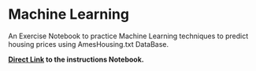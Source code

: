 # Machine Learning

An Exercise Notebook to practice Machine Learning techniques to predict housing prices using AmesHousing.txt DataBase.

**[Direct Link](https://nbviewer.jupyter.org/github/Fernandohf/Machine_Learning/blob/master/Linear%20Regression/Lesson_5_exercise-Complete.ipynb) to the instructions Notebook.**
